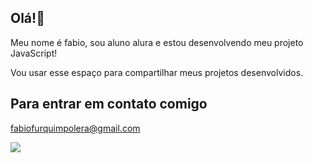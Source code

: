 ## Olá!👋

Meu nome é fabio, sou aluno alura e estou desenvolvendo meu projeto JavaScript!

Vou usar esse espaço para compartilhar meus projetos desenvolvidos. 

## Para entrar em contato comigo

fabiofurquimpolera@gmail.com



![](https://media1.tenor.com/m/_ha2H2_hlhEAAAAC/wazowski-mike.gif)
